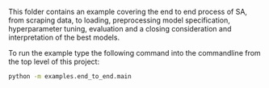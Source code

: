 This folder contains an example covering the end to end process of SA, from scraping data, to loading, preprocessing model specification, hyperparameter tuning, evaluation and a closing consideration and interpretation of the best models.

To run the example type the following command into the commandline from the top level of this project:

```bash
python -m examples.end_to_end.main
```